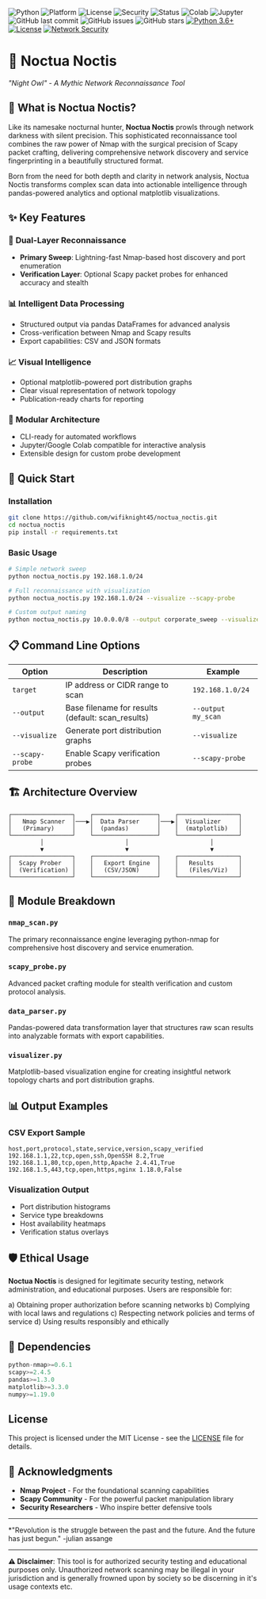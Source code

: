 ![Python](https://img.shields.io/badge/Python-3.10%2B-blue?logo=python&logoColor=white)
![Platform](https://img.shields.io/badge/Platform-Linux%20%7C%20macOS%20%7C%20Windows-lightgrey?logo=linux&logoColor=white)
![License](https://img.shields.io/badge/License-MIT-green)
![Security](https://img.shields.io/badge/Security-Nmap%20%7C%20Scapy%20%7C%20Pandas-critical?logo=hackaday)
![Status](https://img.shields.io/badge/Status-Active-success)
![Colab](https://img.shields.io/badge/Run%20in-Google%20Colab-orange?logo=googlecolab&logoColor=white)
![Jupyter](https://img.shields.io/badge/Notebook-Jupyter-orange?logo=jupyter&logoColor=white)
![GitHub last commit](https://img.shields.io/github/last-commit/wifiknight45/noctua_noctis)
![GitHub issues](https://img.shields.io/github/issues/wifiknight45/noctua_noctis)
![GitHub stars](https://img.shields.io/github/stars/wifiknight45/noctua_noctis?style=social)
[![Python 3.6+](https://img.shields.io/badge/python-3.6+-blue.svg)](https://www.python.org/downloads/)
[![License](https://img.shields.io/badge/license-MIT-green.svg)](LICENSE)
[![Network Security](https://img.shields.io/badge/category-network%20security-red.svg)]()

# 🦉 Noctua Noctis
*"Night Owl" - A Mythic Network Reconnaissance Tool*


## 🌙 What is Noctua Noctis?

Like its namesake nocturnal hunter, **Noctua Noctis** prowls through network darkness with silent precision. This sophisticated reconnaissance tool combines the raw power of Nmap with the surgical precision of Scapy packet crafting, delivering comprehensive network discovery and service fingerprinting in a beautifully structured format.

Born from the need for both depth and clarity in network analysis, Noctua Noctis transforms complex scan data into actionable intelligence through pandas-powered analytics and optional matplotlib visualizations.

## ✨ Key Features

### 🎯 **Dual-Layer Reconnaissance**
- **Primary Sweep**: Lightning-fast Nmap-based host discovery and port enumeration
- **Verification Layer**: Optional Scapy packet probes for enhanced accuracy and stealth

### 📊 **Intelligent Data Processing**
- Structured output via pandas DataFrames for advanced analysis
- Cross-verification between Nmap and Scapy results
- Export capabilities: CSV and JSON formats

### 📈 **Visual Intelligence**
- Optional matplotlib-powered port distribution graphs
- Clear visual representation of network topology
- Publication-ready charts for reporting

### 🔧 **Modular Architecture**
- CLI-ready for automated workflows
- Jupyter/Google Colab compatible for interactive analysis
- Extensible design for custom probe development

## 🚀 Quick Start

### Installation
```bash
git clone https://github.com/wifiknight45/noctua_noctis.git
cd noctua_noctis
pip install -r requirements.txt
```

### Basic Usage
```bash
# Simple network sweep
python noctua_noctis.py 192.168.1.0/24

# Full reconnaissance with visualization
python noctua_noctis.py 192.168.1.0/24 --visualize --scapy-probe

# Custom output naming
python noctua_noctis.py 10.0.0.0/8 --output corporate_sweep --visualize
```

## 📋 Command Line Options

| Option | Description | Example |
|--------|-------------|---------|
| `target` | IP address or CIDR range to scan | `192.168.1.0/24` |
| `--output` | Base filename for results (default: scan_results) | `--output my_scan` |
| `--visualize` | Generate port distribution graphs | `--visualize` |
| `--scapy-probe` | Enable Scapy verification probes | `--scapy-probe` |

## 🏗️ Architecture Overview

```
┌─────────────────┐    ┌──────────────────┐    ┌─────────────────┐
│   Nmap Scanner  │───▶│  Data Parser     │───▶│  Visualizer     │
│   (Primary)     │    │  (pandas)        │    │  (matplotlib)   │
└─────────────────┘    └──────────────────┘    └─────────────────┘
         │                       │                       │
         ▼                       ▼                       ▼
┌─────────────────┐    ┌──────────────────┐    ┌─────────────────┐
│  Scapy Prober   │    │   Export Engine  │    │   Results       │
│  (Verification) │    │   (CSV/JSON)     │    │   (Files/Viz)   │
└─────────────────┘    └──────────────────┘    └─────────────────┘
```

## 📁 Module Breakdown

### `nmap_scan.py`
The primary reconnaissance engine leveraging python-nmap for comprehensive host discovery and service enumeration.

### `scapy_probe.py`
Advanced packet crafting module for stealth verification and custom protocol analysis.

### `data_parser.py`
Pandas-powered data transformation layer that structures raw scan results into analyzable formats with export capabilities.

### `visualizer.py`
Matplotlib-based visualization engine for creating insightful network topology charts and port distribution graphs.

## 📊 Output Examples

### CSV Export Sample
```csv
host,port,protocol,state,service,version,scapy_verified
192.168.1.1,22,tcp,open,ssh,OpenSSH 8.2,True
192.168.1.1,80,tcp,open,http,Apache 2.4.41,True
192.168.1.5,443,tcp,open,https,nginx 1.18.0,False
```

### Visualization Output
- Port distribution histograms
- Service type breakdowns
- Host availability heatmaps
- Verification status overlays

## 🛡️ Ethical Usage

**Noctua Noctis** is designed for legitimate security testing, network administration, and educational purposes. Users are responsible for:

a) Obtaining proper authorization before scanning networks
b) Complying with local laws and regulations
c) Respecting network policies and terms of service
d) Using results responsibly and ethically

## 🔧 Dependencies

```python
python-nmap>=0.6.1
scapy>=2.4.5
pandas>=1.3.0
matplotlib>=3.3.0
numpy>=1.19.0
```

##  License

This project is licensed under the MIT License - see the [LICENSE](LICENSE) file for details.

## 🙏 Acknowledgments

- **Nmap Project** - For the foundational scanning capabilities
- **Scapy Community** - For the powerful packet manipulation library
- **Security Researchers** - Who inspire better defensive tools

---

*"Revolution is the struggle between the past and the future. And the future has just begun."
         -julian assange

---

**⚠️ Disclaimer**: This tool is for authorized security testing and educational purposes only. Unauthorized network scanning may be illegal in your jurisdiction and is generally frowned upon by society so be discerning in it's usage contexts etc.
